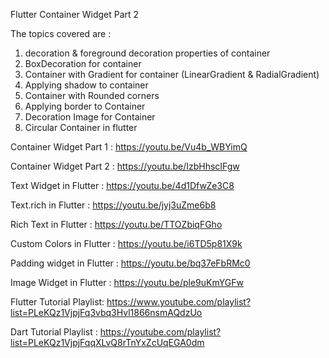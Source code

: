 Flutter Container Widget Part 2

The topics covered are :
1)  decoration & foreground decoration properties of container
2) BoxDecoration for container
3) Container with Gradient for container (LinearGradient & RadialGradient)
4)  Applying shadow to container
5)  Container with Rounded corners
6) Applying border to Container
7) Decoration Image for Container
8) Circular Container in flutter

Container Widget Part 1 : https://youtu.be/Vu4b_WBYimQ

Container Widget Part 2 : https://youtu.be/IzbHhscIFgw

Text Widget in Flutter : https://youtu.be/4d1DfwZe3C8

Text.rich in Flutter : https://youtu.be/jyj3uZme6b8

Rich Text in Flutter : https://youtu.be/TTOZbiqFGho

Custom Colors in Flutter : https://youtu.be/i6TD5p81X9k

Padding widget in Flutter : https://youtu.be/bq37eFbRMc0

Image Widget in Flutter : https://youtu.be/ple9uKmYGFw

Flutter Tutorial Playlist: https://www.youtube.com/playlist?list=PLeKQz1VjpjFq3vbq3Hvl1866nsmAQdzUo

Dart Tutorial Playlist : https://youtube.com/playlist?list=PLeKQz1VjpjFqqXLvQ8rTnYxZcUqEGA0dm
